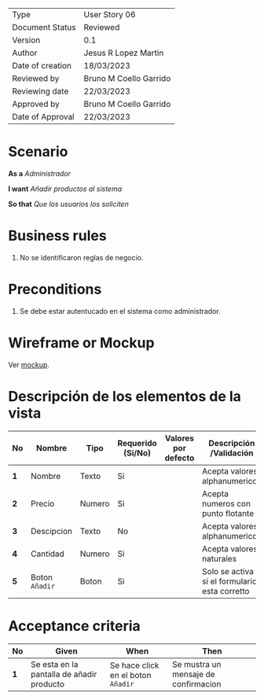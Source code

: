 
|                  |                              |
| ---------------- | ---------------------------- |
| Type             | User Story 06		  |
| Document Status  | Reviewed                     |
| Version          | 0.1                          |
| Author           | Jesus R Lopez Martin         |
| Date of creation | 18/03/2023                   |
| Reviewed by      | Bruno M Coello Garrido       |
| Reviewing date   | 22/03/2023                   |
| Approved by      | Bruno M Coello Garrido       |
| Date of Approval | 22/03/2023    		  |



# **Scenario**

**As a** *Administrador*

**I want**  *Añadir productos al sistema*

**So that** *Que los usuarios los soliciten*

# **Business rules**

1. No se identificaron reglas de negocio.



# **Preconditions**

1. Se debe estar autentucado en el sistema como administrador.



# **Wireframe or Mockup**

Ver [mockup](https://www.figma.com/file/eFanSMyakuYfprgAsLxg0w/Sistema-de-Gestion-de-Modulos?type=design&node-id=0%3A1&t=YAkqHfjOU8GOXbKu-1).



# **Descripción de los elementos de la vista**

| **No** | **Nombre**        | **Tipo**               | **Requerido (Si/No)** | Valores por defecto | **Descripción /Validación**                     |
| ------ | ----------------- | ---------------------- | --------------------- | ------------------- | ----------------------------------------------- |
| **1**  | Nombre 	     | Texto		      | Si                    |                     |  Acepta valores alphanumericos                  |
| **2**  | Precio 	     | Numero		      | Si                    |                     |  Acepta numeros con punto flotante              |
| **3**  | Descipcion        | Texto		      | No                    |                     |  Acepta valores alphanumericos      	      |
| **4**  | Cantidad	     | Numero		      | Si                    |                     |  Acepta valores naturales          	      |
| **5**  | Boton `Añadir`    | Boton 		      | Si                    |                     |  Solo se activa si el formulario esta corretto  |

# **Acceptance criteria**

| **No** | **Given**                                                    | **When**                                | **Then**                                                      |
| ------ | ------------------------------------------------------------ | --------------------------------------- | ------------------------------------------------------------- |
| **1**  | Se esta en la pantalla de añadir producto	                | Se hace click en el boton `Añadir`	  | Se mustra un mensaje de confirmacion			  |